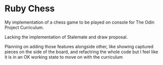 # Ruby Chess
My implementation of a chess game to be played on console for The Odin Project Curriculum.

Lacking the implementation of Stalemate and draw proposal.

Planning on adding those features alongside other, like showing captured pieces on the side of the board, and refactring the whole code but I feel like it is in an OK working state to move on with the curriculum
